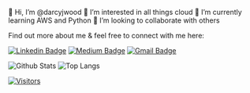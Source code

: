 
👋 Hi, I’m @darcyjwood
👀 I’m interested in all things cloud
🌱 I’m currently learning AWS and Python
💞️ I’m looking to collaborate with others


Find out more about me & feel free to connect with me here:



[![Linkedin Badge](https://img.shields.io/badge/-Broadus%20Palmer-blue?style=flat-square&logo=Linkedin&logoColor=white&link=https://www.linkedin.com/in/darcyjwood/)](https://www.linkedin.com/in/darcyjwood/)
[![Medium Badge](https://img.shields.io/badge/Broadus%20Palmer-12100E?style=flat-square&logo=medium&logoColor=white&link=https://www.linkedin.com/newsletters/darcyjwood/)](https://www.linkedin.com/newsletters/darcyjwood/)
[![Gmail Badge](https://img.shields.io/badge/-darcyjwood@gmail.com-c14438?style=flat-square&logo=Gmail&logoColor=white&link=mailto:darcyjwood@gmail.com)](mailto:darcyjwood@gmail.com)


![Github Stats](https://github-readme-stats.vercel.app/api?username=darcyjwood&count_private=true&show_icons=true&include_all_commits=true)
![Top Langs](https://github-readme-stats.vercel.app/api/top-langs/?username=darcyjwood&hide=TeX&layout=compact)


[![Visitors](https://api.visitorbadge.io/api/visitors?path=darcyjwood%2Fdarcyjwoodh&label=VISITORS&countColor=%23263759)](https://visitorbadge.io/status?path=darcyjwood%2Fdarcyjwood)

